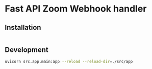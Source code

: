 # Fast API Zoom Webhook handler

## Installation

```bash

```

## Development

```bash
uvicorn src.app.main:app --reload --reload-dir=./src/app
```
